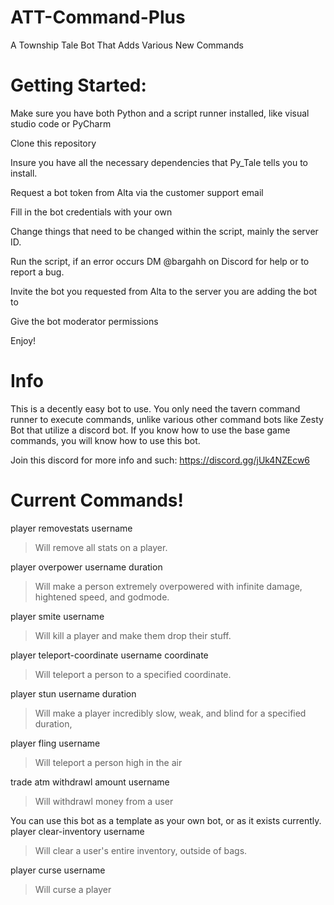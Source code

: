 # ATT-Command-Plus
A Township Tale Bot That Adds Various New Commands


# Getting Started:
Make sure you have both Python and a script runner installed, like visual studio code or PyCharm

Clone this repository

Insure you have all the necessary dependencies that Py_Tale tells you to install.

Request a bot token from Alta via the customer support email

Fill in the bot credentials with your own

Change things that need to be changed within the script, mainly the server ID.

Run the script, if an error occurs DM @bargahh on Discord for help or to report a bug.

Invite the bot you requested from Alta to the server you are adding the bot to

Give the bot moderator permissions

Enjoy!

# Info
This is a decently easy bot to use. You only need the tavern command runner to execute commands, unlike various other command bots like Zesty Bot that utilize a discord bot. If you know how to use the base game commands, you will know how to use this bot.

Join this discord for more info and such: https://discord.gg/jUk4NZEcw6

# Current Commands!
player removestats username
> Will remove all stats on a player.

player overpower username duration
> Will make a person extremely overpowered with infinite damage, hightened speed, and godmode.

player smite username
> Will kill a player and make them drop their stuff.

player teleport-coordinate username coordinate
> Will teleport a person to a specified coordinate.

player stun username duration
> Will make a player incredibly slow, weak, and blind for a specified duration,

player fling username
> Will teleport a person high in the air

trade atm withdrawl amount username 
> Will withdrawl money from a user


You can use this bot as a template as your own bot, or as it exists currently.
player clear-inventory username
> Will clear a user's entire inventory, outside of bags.

player curse username
> Will curse a player
